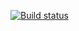 [![Build status](https://ci.appveyor.com/api/projects/status/67o686v7sae4ttnb/branch/main?svg=true)](https://ci.appveyor.com/project/IlonaTata/pageobject/branch/main)
